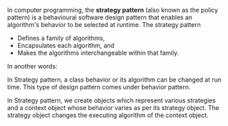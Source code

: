 
In computer programming, the **strategy pattern** (also known as the policy pattern) is a behavioural software design pattern that enables an algorithm's behavior to be selected at runtime. The strategy pattern

* Defines a family of algorithms,
* Encapsulates each algorithm, and
* Makes the algorithms interchangeable within that family.

In another words:

In Strategy pattern, a class behavior or its algorithm can be changed at run time. This type of design pattern comes under behavior pattern.

In Strategy pattern, we create objects which represent various strategies and a context object whose behavior varies as per its strategy object. The strategy object changes the executing algorithm of the context object.